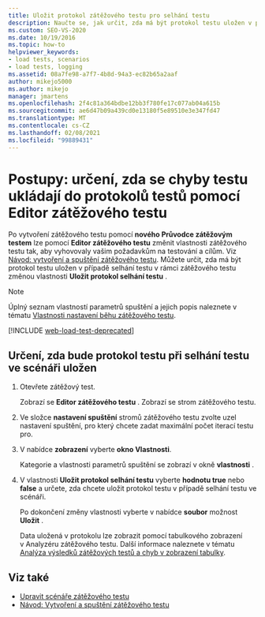 ```yaml
---
title: Uložit protokol zátěžového testu pro selhání testu
description: Naučte se, jak určit, zda má být protokol testu uložen v případě, že test selže v zátěžovém testu, změnou vlastnosti uložit protokol selhání testu.
ms.custom: SEO-VS-2020
ms.date: 10/19/2016
ms.topic: how-to
helpviewer_keywords:
- load tests, scenarios
- load tests, logging
ms.assetid: 08a7fe98-a7f7-4b8d-94a3-ec82b65a2aaf
author: mikejo5000
ms.author: mikejo
manager: jmartens
ms.openlocfilehash: 2f4c81a364bdbe12bb3f780fe17c077ab04a615b
ms.sourcegitcommit: ae6d47b09a439cd0e13180f5e89510e3e347fd47
ms.translationtype: MT
ms.contentlocale: cs-CZ
ms.lasthandoff: 02/08/2021
ms.locfileid: "99889431"
---
```

# <a name="how-to-specify-if-test-failures-are-saved-to-test-logs-using-the-load-test-editor"></a>Postupy: určení, zda se chyby testu ukládají do protokolů testů pomocí Editor zátěžového testu

Po vytvoření zátěžového testu pomocí **nového Průvodce zátěžovým testem** lze pomocí **Editor zátěžového testu** změnit vlastnosti zátěžového testu tak, aby vyhovovaly vašim požadavkům na testování a cílům. Viz [Návod: vytvoření a spuštění zátěžového testu](../test/walkthrough-create-and-run-a-load-test.md). Můžete určit, zda má být protokol testu uložen v případě selhání testu v rámci zátěžového testu změnou vlastnosti **Uložit protokol selhání testu** .

> [!NOTE]
> Úplný seznam vlastností parametrů spuštění a jejich popis naleznete v tématu [Vlastnosti nastavení běhu zátěžového testu](../test/load-test-run-settings-properties.md).

[!INCLUDE [web-load-test-deprecated](includes/web-load-test-deprecated.md)]

## <a name="to-specify-if-the-test-log-is-saved-when-a-test-fails-in-a-scenario"></a>Určení, zda bude protokol testu při selhání testu ve scénáři uložen

1. Otevřete zátěžový test.

     Zobrazí se **Editor zátěžového testu** . Zobrazí se strom zátěžového testu.

2. Ve složce **nastavení spuštění** stromů zátěžového testu zvolte uzel nastavení spuštění, pro který chcete zadat maximální počet iterací testu pro.

3. V nabídce **zobrazení** vyberte **okno Vlastnosti**.

     Kategorie a vlastnosti parametrů spuštění se zobrazí v okně **vlastnosti** .

4. V vlastnosti **Uložit protokol selhání testu** vyberte **hodnotu true** nebo **false** a určete, zda chcete uložit protokol testu v případě selhání testu ve scénáři.

     Po dokončení změny vlastnosti vyberte v nabídce **soubor** možnost **Uložit** .

     Data uložená v protokolu lze zobrazit pomocí tabulkového zobrazení v Analyzéru zátěžového testu. Další informace naleznete v tématu [Analýza výsledků zátěžových testů a chyb v zobrazení tabulky](../test/analyze-load-test-results-and-errors-in-the-tables-view.md).

## <a name="see-also"></a>Viz také

- [Upravit scénáře zátěžového testu](../test/edit-load-test-scenarios.md)
- [Návod: Vytvoření a spuštění zátěžového testu](../test/walkthrough-create-and-run-a-load-test.md)
